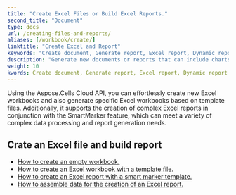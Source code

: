 ```yaml
---
title: "Create Excel Files or Build Excel Reports."
second_title: "Document"
type: docs
url: /creating-files-and-reports/
aliases: [/workbook/create/]
linktitle: "Create Excel and Report"
keywords: "Create document, Generate report, Excel report, Dynamic report"
description: "Generate new documents or reports that can include charts, tables, and other data visualization elements"
weight: 10
kwords: Create document, Generate report, Excel report, Dynamic report
---
```


Using the Aspose.Cells Cloud API, you can effortlessly create new Excel workbooks and also generate specific Excel workbooks based on template files. Additionally, it supports the creation of complex Excel reports in conjunction with the SmartMarker feature, which can meet a variety of complex data processing and report generation needs.

## Crate an Excel file and build report

- [How to create an empty workbook.](/cells/create-an-empty-excel-file/)
- [How to create an Excel workbook with a template file.](/cells/create-an-excel-file-with-template-file/)
- [How to create an Excel report with a smart marker template.](/cells/build-report-with-smart-marker/)
- [How to assemble data for the creation of an Excel report.](/cells/assembly-data-for-the-creation-of-an-excel-report/)
